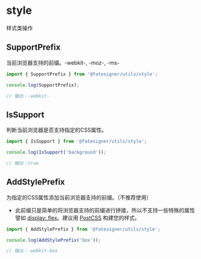 # style
样式类操作

## SupportPrefix
当前浏览器支持的前缀。-webkit-, -moz-, -ms-

```js
import { SupportPrefix } from '@fatesigner/utils/style';

console.log(SupportPrefix);

// 输出：-webkit-
```

## IsSupport
判断当前浏览器是否支持指定的CSS属性。

```js
import { IsSupport } from '@fatesigner/utils/style';

console.log(IsSupport('background'));

// 输出：true
```

## AddStylePrefix
为指定的CSS属性添加当前浏览器支持的前缀。（不推荐使用）
- 此前缀只是简单的将浏览器支持的前缀进行拼接，所以不支持一些特殊的属性譬如 [display: flex](https://developer.mozilla.org/zh-CN/docs/Web/CSS/flex)。建议用 [PostCSS](https://postcss.org/) 构建您的样式。

```js
import { AddStylePrefix } from '@fatesigner/utils/style';

console.log(AddStylePrefix('box'));

// 输出：-webkit-box
```

